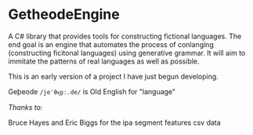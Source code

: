# GetheodeEngine

A C# library that provides tools for constructing fictional languages. The end goal is an engine that automates the process of conlanging (constructing ficitonal languages) using generative grammar. It will aim to immitate the patterns of real languages as well as possible.

This is an early version of a project I have just begun developing.

Geþeode `/jeˈθe͜oː.de/` is Old English for "language"



*Thanks to:*

Bruce Hayes and Eric Biggs for the ipa segment features csv data